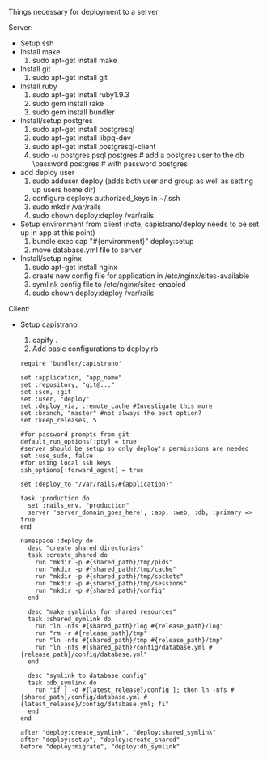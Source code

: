 Things necessary for deployment to a server

Server:

  - Setup ssh
  - Install make
    1) sudo apt-get install make
  - Install git
    1) sudo apt-get install git
  - Install ruby
    1) sudo apt-get install ruby1.9.3
    2) sudo gem install rake
    3) sudo gem install bundler
  - Install/setup postgres
    1) sudo apt-get install postgresql
    2) sudo apt-get install libpq-dev
    3) sudo apt-get install postgresql-client
    4) sudo -u postgres psql postgres # add a postgres user to the db
       \password postgres             # with password postgres
  - add deploy user
    1) sudo adduser deploy (adds both user and group as well as setting up users home dir)
    2) configure deploys authorized_keys in ~/.ssh
    3) sudo mkdir /var/rails
    4) sudo chown deploy:deploy /var/rails
  - Setup environment from client (note, capistrano/deploy needs to be set up in app at this point)
    1) bundle exec cap "#{environment}" deploy:setup
    2) move database.yml file to server
  - Install/setup nginx
    1) sudo apt-get install nginx
    2) create new config file for application in /etc/nginx/sites-available
    3) symlink config file to /etc/nginx/sites-enabled
    4) sudo chown deploy:deploy /var/rails

Client:

  - Setup capistrano
    1) capify .
    2) Add basic configurations to deploy.rb

    ```
    require 'bundler/capistrano'

    set :application, "app_name"
    set :repository, "git@..."
    set :scm, :git
    set :user, "deploy"
    set :deploy_via, :remote_cache #Investigate this more
    set :branch, "master" #not always the best option?
    set :keep_releases, 5

    #for password prompts from git
    default_run_options[:pty] = true
    #server should be setup so only deploy's permissions are needed
    set :use_sudo, false
    #for using local ssh keys
    ssh_options[:forward_agent] = true

    set :deploy_to "/var/rails/#{application}"

    task :production do
      set :rails_env, "production"
      server 'server_domain_goes_here', :app, :web, :db, :primary => true
    end

    namespace :deploy do
      desc "create shared directories"
      task :create_shared do
        run "mkdir -p #{shared_path}/tmp/pids"
        run "mkdir -p #{shared_path}/tmp/cache"
        run "mkdir -p #{shared_path}/tmp/sockets"
        run "mkdir -p #{shared_path}/tmp/sessions"
        run "mkdir -p #{shared_path}/config"
      end

      desc "make symlinks for shared resources"
      task :shared_symlink do
        run "ln -nfs #{shared_path}/log #{release_path}/log"
        run "rm -r #{release_path}/tmp"
        run "ln -nfs #{shared_path}/tmp #{release_path}/tmp"
        run "ln -nfs #{shared_path}/config/database.yml #{release_path}/config/database.yml"
      end

      desc "symlink to database config"
      task :db_symlink do
        run "if [ -d #{latest_release}/config ]; then ln -nfs #{shared_path}/config/database.yml #{latest_release}/config/database.yml; fi"
      end
    end

    after "deploy:create_symlink", "deploy:shared_symlink"
    after "deploy:setup", "deploy:create_shared"
    before "deploy:migrate", "deploy:db_symlink"
    ```
